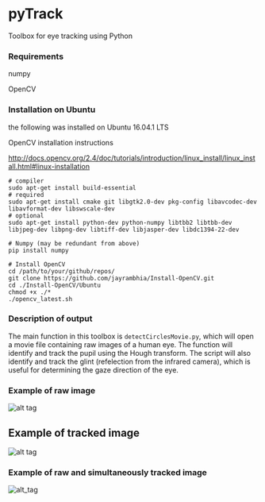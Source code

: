 # pyTrack
Toolbox for eye tracking using Python

### Requirements
numpy

OpenCV

### Installation on Ubuntu 
the following was installed on Ubuntu 16.04.1 LTS

OpenCV installation instructions 

http://docs.opencv.org/2.4/doc/tutorials/introduction/linux_install/linux_install.html#linux-installation

```
# compiler
sudo apt-get install build-essential
# required
sudo apt-get install cmake git libgtk2.0-dev pkg-config libavcodec-dev libavformat-dev libswscale-dev
# optional
sudo apt-get install python-dev python-numpy libtbb2 libtbb-dev libjpeg-dev libpng-dev libtiff-dev libjasper-dev libdc1394-22-dev

# Numpy (may be redundant from above)
pip install numpy

# Install OpenCV
cd /path/to/your/github/repos/
git clone https://github.com/jayrambhia/Install-OpenCV.git
cd ./Install-OpenCV/Ubuntu
chmod +x ./* 
./opencv_latest.sh
```
### Description of output
The main function in this toolbox is `detectCirclesMovie.py`, which will open a movie file containing raw images of a human eye. The function will identify and track the pupil using the Hough transform. The script will also identify and track the glint (refelection from the infrared camera), which is useful for determining the gaze direction of the eye.

### Example of raw image
![alt tag](https://cloud.githubusercontent.com/assets/6589737/19627621/ccdd9be8-9918-11e6-977d-61eb988845a1.jpeg)

## Example of tracked image
![alt tag](https://cloud.githubusercontent.com/assets/6589737/19627664/0b3cba1c-991a-11e6-9e3c-c3c1d96b0e72.jpeg)

### Example of raw and simultaneously tracked image
![alt_tag](https://cloud.githubusercontent.com/assets/6589737/19627648/8e76042a-9919-11e6-8448-a9421cacb777.jpeg)
